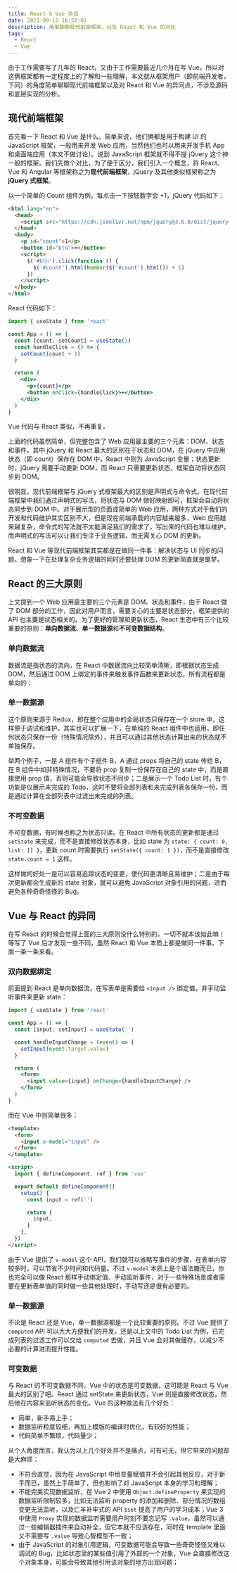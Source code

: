 ```yaml
---
title: React & Vue 杂谈
date: 2021-09-11 16:52:01
description: 简单聊聊现代前端框架，以及 React 和 Vue 的对比
tags:
  - React
  - Vue
---
```


由于工作需要写了几年的 React，又由于工作需要最近几个月在写 Vue，所以对这俩框架都有一定程度上的了解和一些理解，本文就从框架用户（即前端开发者，下同）的角度简单聊聊现代前端框架以及对 React 和 Vue 的异同点，不涉及源码和底层实现的分析。

## 现代前端框架

首先看一下 React 和 Vue 是什么。简单来说，他们俩都是用于构建 UI 的 JavaScript 框架，一般用来开发 Web 应用，当然他们也可以用来开发手机 App 和桌面端应用（本文不做讨论）。说到 JavaScript 框架就不得不提 jQuery 这个神一般的框架。我们先做个对比，为了便于区分，我们引入一个概念，将 React、Vue 和 Angular 等框架称之为**现代前端框架**，jQuery 及其他类似框架称之为 **jQuery 式框架**。

以一个简单的 Count 组件为例，每点击一下按钮数字会 +1，jQuery 代码如下：

```html
<html lang="en">
  <head>
    <script src="https://cdn.jsdelivr.net/npm/jquery@3.6.0/dist/jquery.min.js"></script>
  </head>
  <body>
    <p id="count">1</p>
    <button id="btn">+</button>
    <script>
      $('#btn').click(function () {
        $('#count').html(Number($('#count').html()) + 1)
      })
    </script>
  </body>
</html>
```

React 代码如下：

```jsx
import { useState } from 'react'

const App = () => {
  const [count, setCount] = useState(1)
  const handleClick = () => {
    setCount(count + 1)
  }

  return (
    <div>
      <p>{count}</p>
      <button onClick={handleClick}>+</button>
    </div>
  )
}
```

Vue 代码与 React 类似，不再重复。

上面的代码虽然简单，但完整包含了 Web 应用最主要的三个元素：DOM、状态和事件。其中 jQuery 和 React 最大的区别在于状态和 DOM，在 jQuery 中应用状态（即 count）保存在 DOM 中，React 中则为 JavaScript 变量；状态更新时，jQuery 需要手动更新 DOM，而 React 只需要更新状态，框架自动将状态同步到 DOM。

很明显，现代前端框架与 jQuery 式框架最大的区别是声明式与命令式。在现代前端框架中我们通过声明式的写法，将状态与 DOM 做好映射即可，框架会自动将状态同步到 DOM 中。对于展示型的页面或简单的 Web 应用，两种方式对于我们的开发和代码维护其实区别不大，但是现在前端承载的内容越来越多，Web 应用越来越复杂，命令式的写法就不太能满足我们的需求了，写出来的代码也难以维护，而声明式的写法可以让我们专注于业务逻辑，而无需关心 DOM 的更新。

React 和 Vue 等现代前端框架其实都是在做同一件事：解决状态与 UI 同步的问题。想象一下在处理复杂业务逻辑的同时还要处理 DOM 的更新简直就是噩梦。

## React 的三大原则

上文提到一个 Web 应用最主要的三个元素是 DOM、状态和事件，由于 React 做了 DOM 部分的工作，因此对用户而言，需要关心的主要是状态部分，框架提供的 API 也主要是状态相关的。为了更好的管理和更新状态，React 生态中有三个比较重要的原则：**单向数据流**、**单一数据源**和**不可变数据结构**。

### 单向数据流

数据流是指状态的流向，在 React 中数据流向比较简单清晰，即根据状态生成 DOM，然后通过 DOM 上绑定的事件来触发事件函数来更新状态，所有流程都是单向的：

<!-- <picture>
  <source srcSet="/static/react-vs-vue/react_01_dark.png" media="(prefers-color-scheme: dark)" />
  <img src="/static/react-vs-vue/react_01_light.png" alt="" />
</picture> -->

### 单一数据源

这个原则来源于 Redux，即在整个应用中的全局状态只保存在一个 store 中，这样便于调试和维护。其实也可以扩展一下，在单纯的 React 组件中也适用，即任何状态只保存一份（特殊情况除外），并且可以通过其他状态计算出来的状态就不单独保存。

举两个例子，一是 A 组件有个子组件 B，A 通过 props 将自己的 state 传给 B，在 B 组件中如非特殊情况，不要将 prop 复制一份保存在自己的 state 中，而是直接使用 prop 值，否则可能会导致状态不同步；二是展示一个 Todo List 时，有个功能是仅展示未完成的 Todo，这时不要将全部列表和未完成列表各保存一份，而是通过计算在全部列表中过滤出未完成的列表。

### 不可变数据

不可变数据，有时候也称之为状态只读。在 React 中所有状态的更新都是通过 `setState` 来完成，而不是直接修改状态本身，比如 state 为 `state: { count: 0, list: [] }`，更新 count 时需要执行 `setState({ count: 1 })`，而不是直接修改 `state.count = 1` 这样。

这样做的好处一是可以容易追踪状态的变更，使代码更清晰且易维护；二是由于每次更新都会生成新的 state 对象，就可以避免 JavaScript 对象引用的问题，进而避免各种奇奇怪怪的 Bug。

## Vue 与 React 的异同

在写 React 的时候会觉得上面的三大原则没什么特别的，一切不就本该如此嘛！等写了 Vue 后才发现一些不同，虽然 React 和 Vue 本质上都是做同一件事。下面一条一条来看。

### 双向数据绑定

前面提到 React 是单向数据流，在写表单是需要给 `<input />` 绑定值，并手动监听事件来更新 state：

```jsx
import { useState } from 'react'

const App = () => {
  const [input, setInput] = useState('')

  const handleInputChange = (event) => {
    setInput(event.target.value)
  }

  return (
    <form>
      <input value={input} onChange={handleInputChange} />
    </form>
  )
}
```

而在 Vue 中则简单很多：

```html
<template>
  <form>
    <input v-model="input" />
  </form>
</template>

<script>
  import { defineComponent, ref } from 'vue'

  export default defineComponent({
    setup() {
      const input = ref('')

      return {
        input,
      }
    },
  })
</script>
```

由于 Vue 提供了 `v-model` 这个 API，我们就可以省略写事件的步骤，在表单内容较多时，可以节省不少时间和代码量。不过 `v-model` 本质上是个语法糖而已，你也完全可以像 React 那样手动绑定值、手动监听事件，对于一些特殊场景或者需要在更新表单值的同时做一些其他处理时，手动写还是很有必要的。

### 单一数据源

不论是 React 还是 Vue，单一数据源都是一个比较重要的原则。不过 Vue 提供了 `computed` API 可以大大方便我们的开发，还是以上文中的 Todo List 为例，已完成列表的过滤工作可以交给 `computed` 去做，并且 Vue 会对其做缓存，以减少不必要的计算进而提升性能。

### 可变数据

与 React 的不可变数据不同，Vue 中的状态是可变数据，这可能是 React 与 Vue 最大的区别了吧。React 通过 setState 来更新状态，Vue 则是直接修改状态，然后他在内容来监听状态的变化。Vue 的这种做法有几个好处：

- 简单，新手易上手；
- 数据监听粒度较细，再加上模版的编译时优化，有较好的性能；
- 代码简单不繁琐，代码量少；

从个人角度而言，我认为以上几个好处并不是痛点，可有可无，但它带来的问题却是大麻烦：

- 不符合直觉，因为在 JavaScript 中给变量赋值并不会引起其他反应，对于新手而已，虽然上手简单了，但也影响了对 JavaScript 本身的学习和理解；
- 不能完美实现数据监听，在 Vue 2 中使用 `Object.defineProperty` 来实现的数据监听限制较多，比如无法监听 property 的添加和删除、部分情况的数组变更无法监听，以及亡羊补牢式的 API `$set` 提高了用户的学习成本；Vue 3 中使用 `Proxy` 实现的数据监听需要用户时刻不要忘记写 `.value`，虽然可以通过一些编辑器插件来自动补全，但它本就不应该存在，同时在 template 里面又不需要写 `.value` 导致心智模型不一致；
- 由于 JavaScript 的对象引用逻辑，可变数据可能会导致一些奇奇怪怪又难以调试的 Bug，比如状态里的某些值引用了外部的一个对象，Vue 会直接修改这个对象本身，可能会导致其他引用该对象的地方出现问题；
